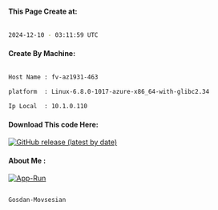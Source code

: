 
   
#### This Page Create at:

```bash

2024-12-10 - 03:11:59 UTC

```

#### Create By Machine:

```bash

Host Name : fv-az1931-463

platform  : Linux-6.8.0-1017-azure-x86_64-with-glibc2.34

Ip Local  : 10.1.0.110

```
#### Download This code Here:

[![GitHub release (latest by date)](https://img.shields.io/github/v/release/Gosdan-Movsesian/Gosdan?style=for-the-badge&label=Download)](https://github.com/Gosdan-Movsesian/Gosdan/releases) 

</p> 

#### About Me :

[![App-Run](https://github.com/Gosdan-Movsesian/Gosdan/actions/workflows/App-Run.yml/badge.svg)](https://github.com/Gosdan-Movsesian/Gosdan/actions/workflows/App-Run.yml)

```bash

Gosdan-Movsesian

```

